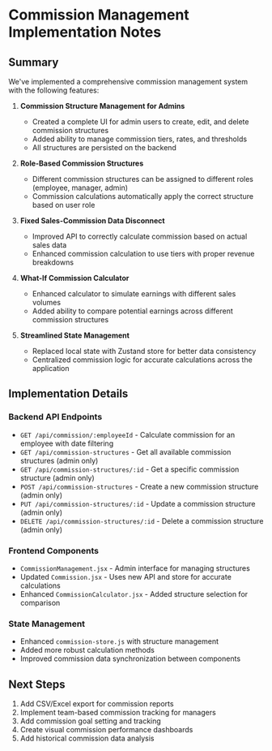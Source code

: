 # Commission Management Implementation Notes

## Summary

We've implemented a comprehensive commission management system with the following features:

1. **Commission Structure Management for Admins**
   - Created a complete UI for admin users to create, edit, and delete commission structures
   - Added ability to manage commission tiers, rates, and thresholds
   - All structures are persisted on the backend

2. **Role-Based Commission Structures**
   - Different commission structures can be assigned to different roles (employee, manager, admin)
   - Commission calculations automatically apply the correct structure based on user role

3. **Fixed Sales-Commission Data Disconnect**
   - Improved API to correctly calculate commission based on actual sales data
   - Enhanced commission calculation to use tiers with proper revenue breakdowns

4. **What-If Commission Calculator**
   - Enhanced calculator to simulate earnings with different sales volumes
   - Added ability to compare potential earnings across different commission structures

5. **Streamlined State Management**
   - Replaced local state with Zustand store for better data consistency
   - Centralized commission logic for accurate calculations across the application

## Implementation Details

### Backend API Endpoints

- `GET /api/commission/:employeeId` - Calculate commission for an employee with date filtering
- `GET /api/commission-structures` - Get all available commission structures (admin only)
- `GET /api/commission-structures/:id` - Get a specific commission structure (admin only)
- `POST /api/commission-structures` - Create a new commission structure (admin only)
- `PUT /api/commission-structures/:id` - Update a commission structure (admin only)
- `DELETE /api/commission-structures/:id` - Delete a commission structure (admin only)

### Frontend Components

- `CommissionManagement.jsx` - Admin interface for managing structures
- Updated `Commission.jsx` - Uses new API and store for accurate calculations
- Enhanced `CommissionCalculator.jsx` - Added structure selection for comparison

### State Management

- Enhanced `commission-store.js` with structure management
- Added more robust calculation methods
- Improved commission data synchronization between components

## Next Steps

1. Add CSV/Excel export for commission reports
2. Implement team-based commission tracking for managers
3. Add commission goal setting and tracking
4. Create visual commission performance dashboards
5. Add historical commission data analysis
